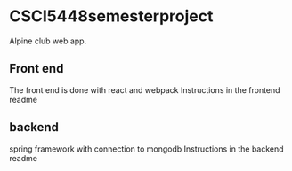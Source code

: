 # CSCI5448semesterproject
Alpine club web app. 

## Front end
The front end is done with react and webpack
Instructions in the frontend readme

## backend
spring framework with connection to mongodb
Instructions in the backend readme
